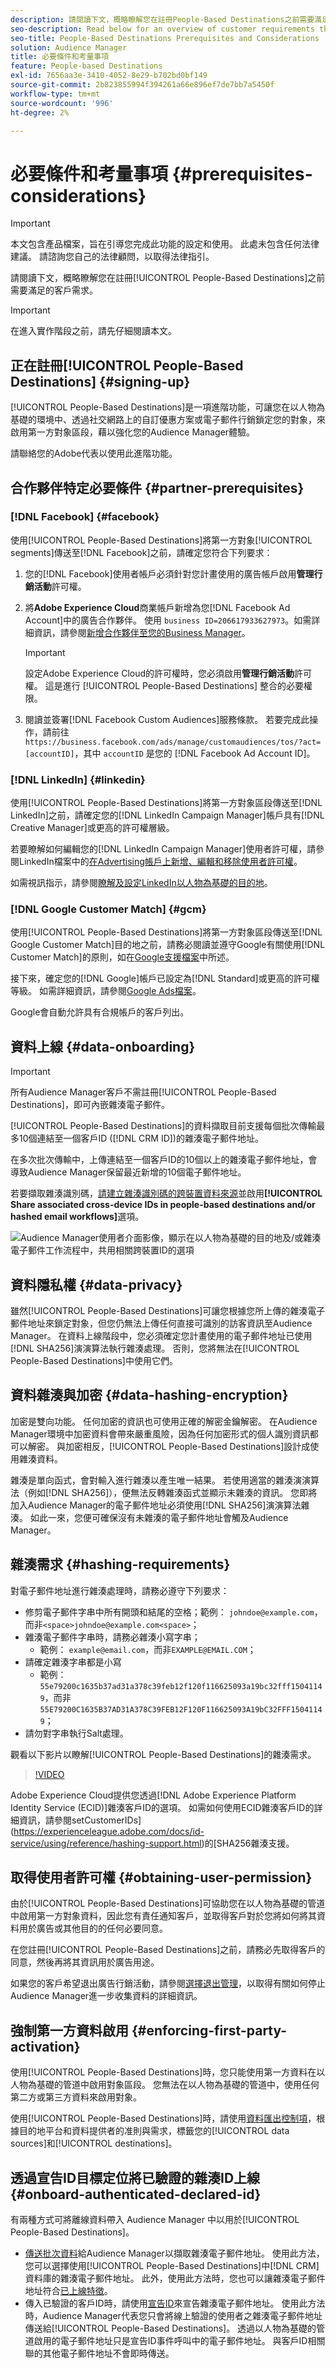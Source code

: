 ```yaml
---
description: 請閱讀下文，概略瞭解您在註冊People-Based Destinations之前需要滿足的客戶需求。
seo-description: Read below for an overview of customer requirements that you need to meet before signing up for People-Based Destinations.
seo-title: People-Based Destinations Prerequisites and Considerations
solution: Audience Manager
title: 必要條件和考量事項
feature: People-based Destinations
exl-id: 7656aa3e-3410-4052-8e29-b702bd0bf149
source-git-commit: 2b823855994f394261a66e896ef7de7bb7a5450f
workflow-type: tm+mt
source-wordcount: '996'
ht-degree: 2%

---
```



# 必要條件和考量事項 {#prerequisites-considerations}

>[!IMPORTANT]
>本文包含產品檔案，旨在引導您完成此功能的設定和使用。 此處未包含任何法律建議。 請諮詢您自己的法律顧問，以取得法律指引。

請閱讀下文，概略瞭解您在註冊[!UICONTROL People-Based Destinations]之前需要滿足的客戶需求。

>[!IMPORTANT]
> 在進入實作階段之前，請先仔細閱讀本文。

## 正在註冊[!UICONTROL People-Based Destinations] {#signing-up}

[!UICONTROL People-Based Destinations]是一項進階功能，可讓您在以人物為基礎的環境中、透過社交網路上的自訂優惠方案或電子郵件行銷鎖定您的對象，來啟用第一方對象區段，藉以強化您的Audience Manager體驗。

請聯絡您的Adobe代表以使用此進階功能。

## 合作夥伴特定必要條件 {#partner-prerequisites}

### [!DNL Facebook] {#facebook}

使用[!UICONTROL People-Based Destinations]將第一方對象[!UICONTROL segments]傳送至[!DNL Facebook]之前，請確定您符合下列要求：

1. 您的[!DNL Facebook]使用者帳戶必須針對您計畫使用的廣告帳戶啟用&#x200B;**管理行銷活動**&#x200B;許可權。
2. 將&#x200B;**Adobe Experience Cloud**&#x200B;商業帳戶新增為您[!DNL Facebook Ad Account]中的廣告合作夥伴。 使用 `business ID=206617933627973`。如需詳細資訊，請參閱[新增合作夥伴至您的Business Manager](https://www.facebook.com/business/help/1717412048538897)。

   >[!IMPORTANT]
   >設定Adobe Experience Cloud的許可權時，您必須啟用&#x200B;**管理行銷活動**&#x200B;許可權。 這是進行 [!UICONTROL People-Based Destinations] 整合的必要權限。

3. 閱讀並簽署[!DNL Facebook Custom Audiences]服務條款。 若要完成此操作，請前往 `https://business.facebook.com/ads/manage/customaudiences/tos/?act=[accountID]`，其中 `accountID` 是您的 [!DNL Facebook Ad Account ID]。

### [!DNL LinkedIn] {#linkedin}

使用[!UICONTROL People-Based Destinations]將第一方對象區段傳送至[!DNL LinkedIn]之前，請確定您的[!DNL LinkedIn Campaign Manager]帳戶具有[!DNL Creative Manager]或更高的許可權層級。

若要瞭解如何編輯您的[!DNL LinkedIn Campaign Manager]使用者許可權，請參閱LinkedIn檔案中的[在Advertising帳戶上新增、編輯和移除使用者許可權](https://www.linkedin.com/help/lms/answer/5753)。

如需視訊指示，請參閱[瞭解及設定LinkedIn以人物為基礎的目的地](https://experienceleague.adobe.com/docs/audience-manager-learn/tutorials/data-activation/people-based-destinations/understanding-and-configuring-the-linkedin-pbd.html)。

### [!DNL Google Customer Match] {#gcm}

使用[!UICONTROL People-Based Destinations]將第一方對象區段傳送至[!DNL Google Customer Match]目的地之前，請務必閱讀並遵守Google有關使用[!DNL Customer Match]的原則，如在[Google支援檔案](https://support.google.com/google-ads/answer/6299717)中所述。

接下來，確定您的[!DNL Google]帳戶已設定為[!DNL Standard]或更高的許可權等級。 如需詳細資訊，請參閱[Google Ads檔案](https://support.google.com/google-ads/answer/9978556?visit_id=637611563637058259-4176462731&amp;rd=1)。

Google會自動允許具有合規帳戶的客戶列出。

## 資料上線 {#data-onboarding}

>[!IMPORTANT]
>
>所有Audience Manager客戶不需註冊[!UICONTROL People-Based Destinations]，即可內嵌雜湊電子郵件。

[!UICONTROL People-Based Destinations]的資料擷取目前支援每個批次傳輸最多10個連結至一個客戶ID ([!DNL CRM ID])的雜湊電子郵件地址。

在多次批次傳輸中，上傳連結至一個客戶ID的10個以上的雜湊電子郵件地址，會導致Audience Manager保留最近新增的10個電子郵件地址。

若要擷取雜湊識別碼，[請建立雜湊識別碼的跨裝置資料來源](../create-data-source-hashed-emails.md)並啟用&#x200B;**[!UICONTROL Share associated cross-device IDs in people-based destinations and/or hashed email workflows]**&#x200B;選項。

![Audience Manager使用者介面影像，顯示在以人物為基礎的目的地及/或雜湊電子郵件工作流程中，共用相關跨裝置ID的選項](assets/data-source-share-ids.png)

## 資料隱私權 {#data-privacy}

雖然[!UICONTROL People-Based Destinations]可讓您根據您所上傳的雜湊電子郵件地址來鎖定對象，但您仍無法上傳任何直接可識別的訪客資訊至Audience Manager。 在資料上線階段中，您必須確定您計畫使用的電子郵件地址已使用[!DNL SHA256]演演算法執行雜湊處理。 否則，您將無法在[!UICONTROL People-Based Destinations]中使用它們。

## 資料雜湊與加密 {#data-hashing-encryption}

加密是雙向功能。 任何加密的資訊也可使用正確的解密金鑰解密。 在Audience Manager環境中加密資料會帶來嚴重風險，因為任何加密形式的個人識別資訊都可以解密。 與加密相反，[!UICONTROL People-Based Destinations]設計成使用雜湊資料。

雜湊是單向函式，會對輸入進行雜湊以產生唯一結果。 若使用適當的雜湊演演算法（例如[!DNL SHA256]），便無法反轉雜湊函式並顯示未雜湊的資訊。 您即將加入Audience Manager的電子郵件地址必須使用[!DNL SHA256]演演算法雜湊。 如此一來，您便可確保沒有未雜湊的電子郵件地址會觸及Audience Manager。

## 雜湊需求 {#hashing-requirements}

對電子郵件地址進行雜湊處理時，請務必遵守下列要求：

* 修剪電子郵件字串中所有開頭和結尾的空格；範例： `johndoe@example.com`，而非`<space>johndoe@example.com<space>`；
* 雜湊電子郵件字串時，請務必雜湊小寫字串；
   * 範例： `example@email.com`，而非`EXAMPLE@EMAIL.COM`；
* 請確定雜湊字串都是小寫
   * 範例： `55e79200c1635b37ad31a378c39feb12f120f116625093a19bc32fff15041149`，而非`55E79200C1635B37AD31A378C39FEB12F120F116625093A19bC32FFF15041149`；
* 請勿對字串執行Salt處理。

觀看以下影片以瞭解[!UICONTROL People-Based Destinations]的雜湊需求。

>[!VIDEO](https://video.tv.adobe.com/v/29003/)

Adobe Experience Cloud提供您透過[!DNL Adobe Experience Platform Identity Service (ECID)]雜湊客戶ID的選項。 如需如何使用ECID雜湊客戶ID的詳細資訊，請參閱setCustomerIDs](https://experienceleague.adobe.com/docs/id-service/using/reference/hashing-support.html)的[SHA256雜湊支援。

## 取得使用者許可權 {#obtaining-user-permission}

由於[!UICONTROL People-Based Destinations]可協助您在以人物為基礎的管道中啟用第一方對象資料，因此您有責任通知客戶，並取得客戶對於您將如何將其資料用於廣告或其他目的的任何必要同意。

在您註冊[!UICONTROL People-Based Destinations]之前，請務必先取得客戶的同意，然後再將其資訊用於廣告用途。

如果您的客戶希望退出廣告行銷活動，請參閱[選擇退出管理](../../overview/data-security-and-privacy/data-privacy-requests.md)，以取得有關如何停止Audience Manager進一步收集資料的詳細資訊。

## 強制第一方資料啟用 {#enforcing-first-party-activation}

使用[!UICONTROL People-Based Destinations]時，您只能使用第一方資料在以人物為基礎的管道中啟用對象區段。 您無法在以人物為基礎的管道中，使用任何第二方或第三方資料來啟用對象。

使用[!UICONTROL People-Based Destinations]時，請使用[資料匯出控制項](../data-export-controls.md)，根據目的地平台和資料提供者的准則與需求，標籤您的[!UICONTROL data sources]和[!UICONTROL destinations]。

## 透過宣告ID目標定位將已驗證的雜湊ID上線 {#onboard-authenticated-declared-id}

有兩種方式可將離線資料帶入 Audience Manager 中以用於[!UICONTROL People-Based Destinations]。

* [傳送批次資料](../../integration/sending-audience-data/batch-data-transfer-explained/batch-data-transfer-overview.md)給Audience Manager以擷取雜湊電子郵件地址。 使用此方法，您可以選擇使用[!UICONTROL People-Based Destinations]中[!DNL CRM]資料庫的雜湊電子郵件地址。 此外，使用此方法時，您也可以讓雜湊電子郵件地址符合[已上線特徵](../traits/trait-and-segment-qualification-reference.md)。
* 傳入已驗證的客戶ID時，請使用[宣告ID](../declared-ids.md)來宣告雜湊電子郵件地址。 使用此方法時，Audience Manager代表您只會將線上驗證的使用者之雜湊電子郵件地址傳送給[!UICONTROL People-Based Destinations]。 透過以人物為基礎的管道啟用的電子郵件地址只是宣告ID事件呼叫中的電子郵件地址。 與客戶ID相關聯的其他電子郵件地址不會即時傳送。
